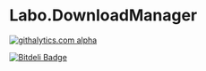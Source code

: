 Labo.DownloadManager
====================

[![githalytics.com alpha](https://cruel-carlota.pagodabox.com/eb31764290e4d22219af9d4c537a4b75 "githalytics.com")](http://githalytics.com/QuickOrBeDead/Labo.DownloadManager)


[![Bitdeli Badge](https://d2weczhvl823v0.cloudfront.net/QuickOrBeDead/labo.downloadmanager/trend.png)](https://bitdeli.com/free "Bitdeli Badge")


